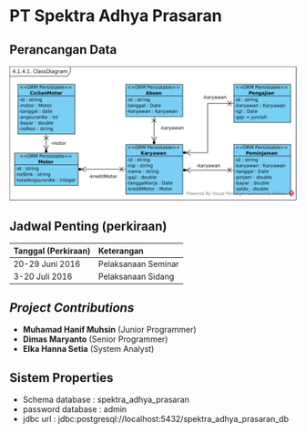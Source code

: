 # PT Spektra Adhya Prasaran

## Perancangan Data
![Gambar class diagram](/exports/4-1-4-1-ClassDiagram.png)

## Jadwal Penting (perkiraan)

| Tanggal (Perkiraan) | Keterangan      |
| :-------------  | :-------------      |
| 20-29 Juni 2016 | Pelaksanaan Seminar |
| 3-20 Juli 2016  | Pelaksanaan Sidang  |

## _Project Contributions_
* __Muhamad Hanif Muhsin__ (Junior Programmer)
* __Dimas Maryanto__ (Senior Programmer)
* __Elka Hanna Setia__ (System Analyst)

## Sistem Properties

* Schema database : spektra_adhya_prasaran
* password database : admin
* jdbc url : jdbc:postgresql://localhost:5432/spektra_adhya_prasaran_db
